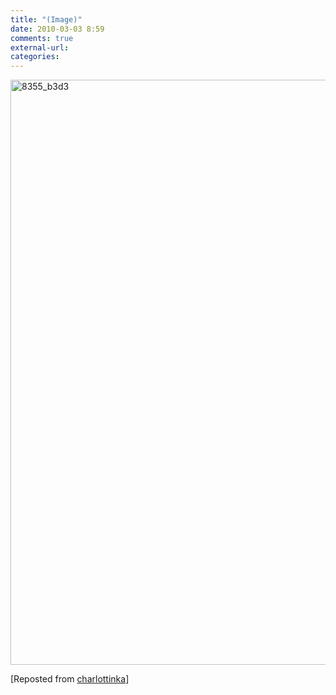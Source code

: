 ```yaml
---
title: "(Image)"
date: 2010-03-03 8:59
comments: true
external-url:
categories:
---
```

[<img src="http://3.asset.soup.io/asset/0711/8355_b3d3.jpeg" width="600" height="936" alt="8355_b3d3" />][1]

[Reposted from [charlottinka][2]]

  [1]: http://behance.vo.llnwd.net/profiles5/114087/projects/333678/1140871256560746.jpg
  [2]: http://charlottinka.soup.io/post/46869056/Image
